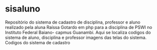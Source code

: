 # sisaluno
Repositório do sistema de cadastro de disciplina, professor e aluno realizado pela aluna Raíssa Gotardo em php para a disciplina de PSWI no Instituto Federal Baiano- capmus Guanambi.
Aqui se localiza codigos do sistema de aluno, disciplina e professor imagens das telas do sistema. 
Codigos do sistema de cadastro

